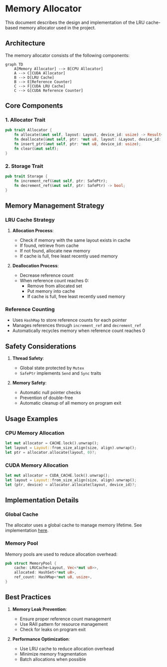 # Memory Allocator

This document describes the design and implementation of the LRU cache-based memory allocator used in the project.

## Architecture

The memory allocator consists of the following components:

```mermaid
graph TD
    A[Memory Allocator] --> B[CPU Allocator]
    A --> C[CUDA Allocator]
    B --> D[LRU Cache]
    B --> E[Reference Counter]
    C --> F[CUDA LRU Cache]
    C --> G[CUDA Reference Counter]
```

## Core Components

### 1. Allocator Trait

```rust
pub trait Allocator {
    fn allocate(&mut self, layout: Layout, device_id: usize) -> Result<*mut u8, TensorError>;
    fn deallocate(&mut self, ptr: *mut u8, layout: &Layout, device_id: usize);
    fn insert_ptr(&mut self, ptr: *mut u8, device_id: usize);
    fn clear(&mut self);
}
```

### 2. Storage Trait

```rust
pub trait Storage {
    fn increment_ref(&mut self, ptr: SafePtr);
    fn decrement_ref(&mut self, ptr: SafePtr) -> bool;
}
```

## Memory Management Strategy

### LRU Cache Strategy

1. **Allocation Process**:
   - Check if memory with the same layout exists in cache
   - If found, retrieve from cache
   - If not found, allocate new memory
   - If cache is full, free least recently used memory

2. **Deallocation Process**:
   - Decrease reference count
   - When reference count reaches 0:
     - Remove from allocated set
     - Put memory into cache
     - If cache is full, free least recently used memory

### Reference Counting

- Uses `HashMap` to store reference counts for each pointer
- Manages references through `increment_ref` and `decrement_ref`
- Automatically recycles memory when reference count reaches 0

## Safety Considerations

1. **Thread Safety**:
   - Global state protected by `Mutex`
   - `SafePtr` implements `Send` and `Sync` traits

2. **Memory Safety**:
   - Automatic null pointer checks
   - Prevention of double-free
   - Automatic cleanup of all memory on program exit

## Usage Examples

### CPU Memory Allocation

```rust
let mut allocator = CACHE.lock().unwrap();
let layout = Layout::from_size_align(size, align).unwrap();
let ptr = allocator.allocate(layout, 0)?;
```

### CUDA Memory Allocation

```rust
let mut allocator = CUDA_CACHE.lock().unwrap();
let layout = Layout::from_size_align(size, align).unwrap();
let (ptr, device) = allocator.allocate(layout, device_id)?;
```

## Implementation Details

### Global Cache

The allocator uses a global cache to manage memory lifetime. See implementation [here](https://github.com/Jianqoq/Hpt/blob/d9a51874b3447d562b7c9d043b50eb05259b78c4/tensor-allocator/src/allocators/cpu.rs#L11).

### Memory Pool

Memory pools are used to reduce allocation overhead:

```rust
pub struct MemoryPool {
    cache: LRUCache<Layout, Vec<*mut u8>>,
    allocated: HashSet<*mut u8>,
    ref_count: HashMap<*mut u8, usize>,
}
```

## Best Practices

1. **Memory Leak Prevention**:
   - Ensure proper reference count management
   - Use RAII pattern for resource management
   - Check for leaks on program exit

2. **Performance Optimization**:
   - Use LRU cache to reduce allocation overhead
   - Minimize memory fragmentation
   - Batch allocations when possible
